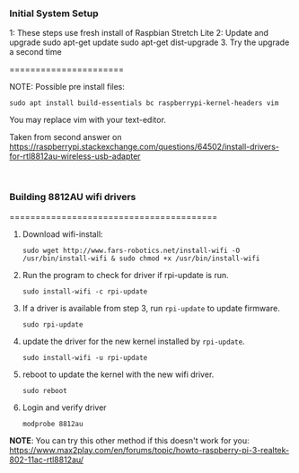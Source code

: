 ### Initial System Setup

1: These steps use fresh install of Raspbian Stretch Lite
2: Update and upgrade
    sudo apt-get update
    sudo apt-get dist-upgrade
3. Try the upgrade a second time

======================

NOTE: Possible pre install files: 
```
sudo apt install build-essentials bc raspberrypi-kernel-headers vim
```
You may replace vim with your text-editor.


Taken from second answer on https://raspberrypi.stackexchange.com/questions/64502/install-drivers-for-rtl8812au-wireless-usb-adapter

<br>

### Building 8812AU wifi drivers

========================================

1. Download wifi-install:
    ```
    sudo wget http://www.fars-robotics.net/install-wifi -O /usr/bin/install-wifi & sudo chmod +x /usr/bin/install-wifi
    ```
2. Run the program to check for driver if rpi-update is run.
    ```
    sudo install-wifi -c rpi-update
    ```
4. If a driver is available from step 3, run `rpi-update` to update firmware.
    ```
    sudo rpi-update
    ```
5. update the driver for the new kernel installed by `rpi-update`.
    ```
    sudo install-wifi -u rpi-update
    ```
6. reboot to update the kernel with the new wifi driver.
    ```
    sudo reboot
    ```
7. Login and verify driver
    ```
    modprobe 8812au
    ```

**NOTE**: 
You can try this other method if this doesn't work for you: https://www.max2play.com/en/forums/topic/howto-raspberry-pi-3-realtek-802-11ac-rtl8812au/

